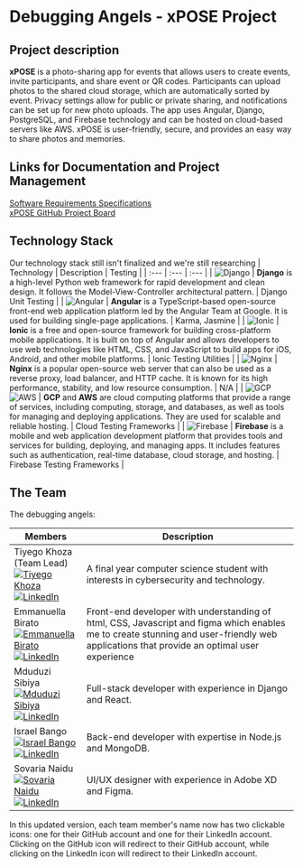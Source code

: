 # Debugging Angels - xPOSE Project
## Project description
**xPOSE** is a photo-sharing app for events that allows users to create events, invite participants, and share event or QR codes. Participants can upload photos to the shared cloud storage, which are automatically sorted by event. Privacy settings allow for public or private sharing, and notifications can be set up for new photo uploads. The app uses Angular, Django, PostgreSQL, and Firebase technology and can be hosted on cloud-based servers like AWS. xPOSE is user-friendly, secure, and provides an easy way to share photos and memories.

## Links for Documentation and Project Management
[Software Requirements Specifications](https://docs.google.com/document/d/1AV8hmgdBZ6FmjpaAfmGA63bMOqiWW4F-_2o7MoCvCT0/edit?usp=sharing)\
[xPOSE GitHub Project Board](https://github.com/orgs/COS301-SE-2023/projects/33/views/1)

## Technology Stack
Our technology stack still isn't finalized and we're still researching
| Technology | Description | Testing |
| :--- | :--- | :--- |
| ![Django](https://img.icons8.com/color/48/000000/django.png) | **Django** is a high-level Python web framework for rapid development and clean design. It follows the Model-View-Controller architectural pattern. | Django Unit Testing |
| ![Angular](https://img.icons8.com/color/48/000000/angularjs.png) | **Angular** is a TypeScript-based open-source front-end web application platform led by the Angular Team at Google. It is used for building single-page applications. | Karma, Jasmine |
| ![Ionic](https://img.icons8.com/color/48/000000/ionic.png) | **Ionic** is a free and open-source framework for building cross-platform mobile applications. It is built on top of Angular and allows developers to use web technologies like HTML, CSS, and JavaScript to build apps for iOS, Android, and other mobile platforms. | Ionic Testing Utilities |
| ![Nginx](https://img.icons8.com/color/48/000000/nginx.png) | **Nginx** is a popular open-source web server that can also be used as a reverse proxy, load balancer, and HTTP cache. It is known for its high performance, stability, and low resource consumption. | N/A |
| ![GCP](https://img.icons8.com/color/48/000000/google-cloud-platform.png) ![AWS](https://img.icons8.com/color/48/000000/amazon-web-services.png) | **GCP** and **AWS** are cloud computing platforms that provide a range of services, including computing, storage, and databases, as well as tools for managing and deploying applications. They are used for scalable and reliable hosting. | Cloud Testing Frameworks |
| ![Firebase](https://img.icons8.com/color/48/000000/firebase.png) | **Firebase** is a mobile and web application development platform that provides tools and services for building, deploying, and managing apps. It includes features such as authentication, real-time database, cloud storage, and hosting. | Firebase Testing Frameworks |
## The Team

The debugging angels:

| Members                                          | Description                                            |
| ------------------------------------------------ | ------------------------------------------------------ |
| Tiyego Khoza (Team Lead) <br> [![Tiyego Khoza](https://github.com/emito-k.png?size=50)](https://github.com/emito-k) <br> [![LinkedIn](https://img.shields.io/badge/-LinkedIn-blue?style=flat-square&logo=linkedin&logoColor=white)](https://www.linkedin.com/in/emito/) | A final year computer science student with interests in cybersecurity and technology. |
| Emmanuella Birato <br> [![Emmanuella Birato](https://github.com/emmanuella08.png?size=50)](https://github.com/emmanuella08) <br> [![LinkedIn](https://img.shields.io/badge/-LinkedIn-blue?style=flat-square&logo=linkedin&logoColor=white)](https://www.linkedin.com/in/emmanuella-birato/) | Front-end developer with understanding of html, CSS, Javascript and figma which enables me to create stunning and user-friendly web applications that provide an optimal user experience |
| Mduduzi Sibiya <br> [![Mduduzi Sibiya](https://github.com/duzi-art.png?size=50)](https://github.com/duzi-art) <br> [![LinkedIn](https://img.shields.io/badge/-LinkedIn-blue?style=flat-square&logo=linkedin&logoColor=white)](https://www.linkedin.com/in/mduduzi-sibiya-4302a6183/) | Full-stack developer with experience in Django and React. |
| Israel Bango <br> [![Israel Bango](https://github.com/Ibango7.png?size=50)](https://github.com/Ibango7) <br> [![LinkedIn](https://img.shields.io/badge/-LinkedIn-blue?style=flat-square&logo=linkedin&logoColor=white)](https://www.linkedin.com/in/israel-bango-26b1551a4/) | Back-end developer with expertise in Node.js and MongoDB. |
| Sovaria Naidu <br> [![Sovaria Naidu](https://github.com/sovaria10.png?size=50)](https://github.com/sovaria10) <br> [![LinkedIn](https://img.shields.io/badge/-LinkedIn-blue?style=flat-square&logo=linkedin&logoColor=white)](https://www.linkedin.com/in/sovaria-naidu-06a417156/) | UI/UX designer with experience in Adobe XD and Figma. |

In this updated version, each team member's name now has two clickable icons: one for their GitHub account and one for their LinkedIn account. Clicking on the GitHub icon will redirect to their GitHub account, while clicking on the LinkedIn icon will redirect to their LinkedIn account.

